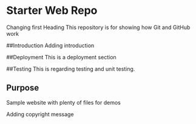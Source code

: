 # Starter Web Repo
Changing first Heading
This repository is for showing how Git and GitHub work

##Introduction
Adding introduction

##Deployment
This is a deployment section

##Testing
This is regarding testing and unit testing.

## Purpose
Sample website with plenty of files for demos

Adding copyright message